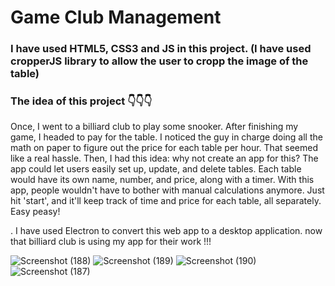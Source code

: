 # Game Club Management

### I have used HTML5, CSS3 and JS in this project. (I have used cropperJS library to allow the user to cropp the image of the table)

### The idea of this project 👇👇👇
Once, I went to a billiard club to play some snooker. After finishing my game, I headed to pay for the table. I noticed the guy in charge doing all the math on paper to figure out the price for each table per hour. That seemed like a real hassle.
Then, I had this idea: why not create an app for this? The app could let users easily set up, update, and delete tables. Each table would have its own name, number, and price, along with a timer.
With this app, people wouldn't have to bother with manual calculations anymore. Just hit 'start', and it'll keep track of time and price for each table, all separately. Easy peasy!

. I have used Electron to convert this web app to a desktop application. now that billiard club is using my app for their work !!!


![Screenshot (188)](https://github.com/artinmohajeri/Game-Club-managment/assets/95845593/72fef742-1fa6-4fef-8d57-49f85a4f8e30)
![Screenshot (189)](https://github.com/artinmohajeri/Game-Club-managment/assets/95845593/dd1fa07a-4d7f-4c22-80c6-88da1a8d5ec9)
![Screenshot (190)](https://github.com/artinmohajeri/Game-Club-managment/assets/95845593/725f5950-b666-4b52-a842-cbb80b4f0383)
![Screenshot (187)](https://github.com/artinmohajeri/Game-Club-managment/assets/95845593/3015f364-a75f-424b-9ae9-b2b2b96c6895)
